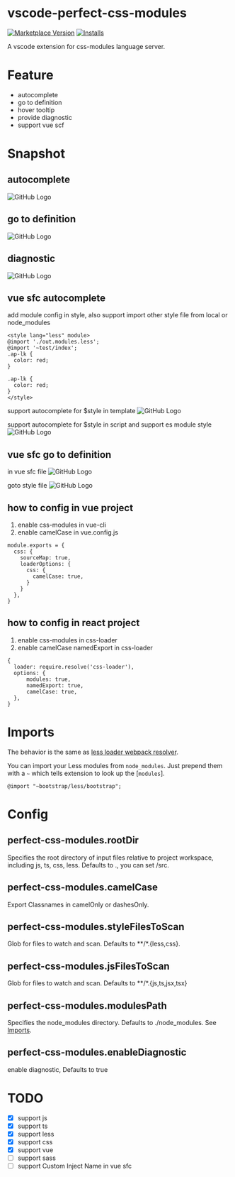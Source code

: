 # vscode-perfect-css-modules
[![Marketplace Version](https://vsmarketplacebadge.apphb.com/version/wangtao0101.vscode-perfect-css-modules.svg)](https://marketplace.visualstudio.com/items?itemName=wangtao0101.vscode-perfect-css-modules)
[![Installs](https://vsmarketplacebadge.apphb.com/installs/wangtao0101.vscode-perfect-css-modules.svg)](https://marketplace.visualstudio.com/items?itemName=wangtao0101.vscode-perfect-css-modules)

A vscode extension for css-modules language server.

# Feature
* autocomplete
* go to definition
* hover tooltip
* provide diagnostic
* support vue scf

# Snapshot
## autocomplete
![GitHub Logo](https://github.com/wangtao0101/vscode-perfect-css-modules/blob/master/img/codecomplete.gif?raw=true)

## go to definition
![GitHub Logo](https://github.com/wangtao0101/vscode-perfect-css-modules/blob/master/img/goto.gif?raw=true)

## diagnostic
![GitHub Logo](https://github.com/wangtao0101/vscode-perfect-css-modules/blob/master/img/dia.gif?raw=true)

## vue sfc autocomplete
add module config in style, also support import other style file from local or node_modules
```
<style lang="less" module>
@import './out.modules.less';
@import '~test/index';
.ap-lk {
  color: red;
}

.ap-lk {
  color: red;
}
</style>
```

support autocomplete for $style in template
![GitHub Logo](https://github.com/wangtao0101/vscode-perfect-css-modules/blob/master/img/com.gif?raw=true)

support autocomplete for $style in script and support es module style
![GitHub Logo](https://github.com/wangtao0101/vscode-perfect-css-modules/blob/master/img/comp1.gif?raw=true)

## vue sfc go to definition
in vue sfc file
![GitHub Logo](https://github.com/wangtao0101/vscode-perfect-css-modules/blob/master/img/def1.gif?raw=true)

goto style file
![GitHub Logo](https://github.com/wangtao0101/vscode-perfect-css-modules/blob/master/img/def2.gif?raw=true)

## how to config in vue project
1. enable css-modules in vue-cli
2. enable camelCase in vue.config.js
```
module.exports = {
  css: {
    sourceMap: true,
    loaderOptions: {
      css: {
        camelCase: true,
      }
    }
  },
}
```

## how to config in react project
1. enable css-modules in css-loader
2. enable camelCase namedExport in css-loader
```
{
  loader: require.resolve('css-loader'),
  options: {
      modules: true,
      namedExport: true,
      camelCase: true,
  },
}
```

# Imports
The behavior is the same as [less loader webpack resolver](https://github.com/webpack-contrib/less-loader#imports).

You can import your Less modules from `node_modules`. Just prepend them with a `~` which tells extension to look up the [`modules`].

```less
@import "~bootstrap/less/bootstrap";
```

# Config
## perfect-css-modules.rootDir
Specifies the root directory of input files relative to project workspace, including js, ts, css, less. Defaults to ., you can set /src.

## perfect-css-modules.camelCase
Export Classnames in camelOnly or dashesOnly.

## perfect-css-modules.styleFilesToScan
Glob for files to watch and scan. Defaults to **/*.{less,css}.

## perfect-css-modules.jsFilesToScan
Glob for files to watch and scan. Defaults to **/*.{js,ts,jsx,tsx}

## perfect-css-modules.modulesPath
Specifies the node_modules directory. Defaults to ./node_modules. See [Imports](https://github.com/wangtao0101/vscode-perfect-css-modules#imports).

## perfect-css-modules.enableDiagnostic
enable diagnostic, Defaults to true

# TODO
- [x] support js
- [x] support ts
- [x] support less
- [x] support css
- [x] support vue
- [ ] support sass
- [ ] support Custom Inject Name in vue sfc
